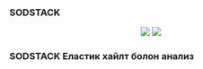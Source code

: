 ### SODSTACK ###

<p align="center">
    <img src="https://img.shields.io/badge/Java-v1.11-orange.svg" />
    <img src="https://img.shields.io/badge/contributions-welcome-orange.svg" />
</p>

### SODSTACK Еластик хайлт болон анализ ###


